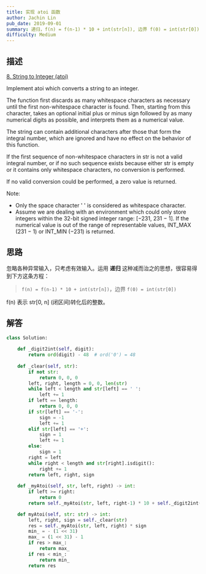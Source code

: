 ```yaml
---
title: 实现 atoi 函数
author: Jachin Lin
pub_date: 2019-09-01
summary: 递归，f(n) = f(n-1) * 10 + int(str[n]), 边界 f(0) = int(str[0]), f(n) 表示 str[0, n] (闭区间)转化后的整数。
difficulty: Medium
---
```


## 描述
[8. String to Integer (atoi)](https://leetcode.com/problems/string-to-integer-atoi/)

Implement atoi which converts a string to an integer.

The function first discards as many whitespace characters as necessary until the first non-whitespace character is found. Then, starting from this character, takes an optional initial plus or minus sign followed by as many numerical digits as possible, and interprets them as a numerical value.

The string can contain additional characters after those that form the integral number, which are ignored and have no effect on the behavior of this function.

If the first sequence of non-whitespace characters in str is not a valid integral number, or if no such sequence exists because either str is empty or it contains only whitespace characters, no conversion is performed.

If no valid conversion could be performed, a zero value is returned.

Note:
- Only the space character ' ' is considered as whitespace character.
- Assume we are dealing with an environment which could only store integers within the 32-bit signed integer range: [−231,  231 − 1]. If the numerical value is out of the range of representable values, INT_MAX (231 − 1) or INT_MIN (−231) is returned.

## 思路

忽略各种异常输入，只考虑有效输入。运用 **递归** 这种减而治之的思想，很容易得到下方这条方程：

> `f(n) = f(n-1) * 10 + int(str[n])`，边界 `f(0) = int(str[0])`

f(n) 表示 str[0, n] (闭区间)转化后的整数。

## 解答

```python
class Solution:
    
    def _digit2int(self, digit):
        return ord(digit) - 48  # ord('0') = 48
    
    def _clear(self, str):
        if not str:
            return 0, 0, 0
        left, right, length = 0, 0, len(str)
        while left < length and str[left] == ' ':
            left += 1
        if left == length:
            return 0, 0, 0
        if str[left] == '-':
            sign = -1
            left += 1
        elif str[left] == '+':
            sign = 1
            left += 1
        else:
            sign = 1
        right = left
        while right < length and str[right].isdigit():
            right += 1
        return left, right, sign
    
    def _myAtoi(self, str, left, right) -> int:
        if left >= right:
            return 0
        return self._myAtoi(str, left, right-1) * 10 + self._digit2int(str[right-1])

    def myAtoi(self, str: str) -> int:
        left, right, sign = self._clear(str)
        res = self._myAtoi(str, left, right) * sign
        min_ = - (1 << 31)
        max_ = (1 << 31) - 1
        if res > max_:
            return max_
        if res < min_:
            return min_
        return res
```